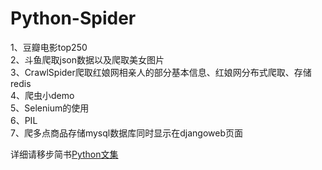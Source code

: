 # Python-Spider
1、豆瓣电影top250<br>
2、斗鱼爬取json数据以及爬取美女图片<br>
3、CrawlSpider爬取红娘网相亲人的部分基本信息、红娘网分布式爬取、存储redis<br>
4、爬虫小demo<br>
5、Selenium的使用<br>
6、PIL<br>
7、爬多点商品存储mysql数据库同时显示在djangoweb页面

详细请移步简书[Python文集](http://www.jianshu.com/nb/18442681)
